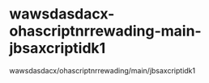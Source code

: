 # wawsdasdacx-ohascriptnrrewading-main-jbsaxcriptidk1
wawsdasdacx/ohascriptnrrewading/main/jbsaxcriptidk1
